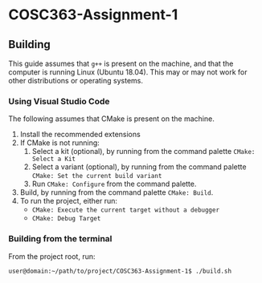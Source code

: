 # COSC363-Assignment-1

## Building

This guide assumes that `g++` is present on the machine, and that the computer is running Linux (Ubuntu 18.04). This may or may not work for other distributions or operating systems.

### Using Visual Studio Code

The following assumes that CMake is present on the machine.

1. Install the recommended extensions
2. If CMake is not running:
   1. Select a kit (optional), by running from the command palette `CMake: Select a Kit`
   2. Select a variant (optional), by running from the command palette `CMake: Set the current build variant`
   3. Run `CMake: Configure` from the command palette.
3. Build, by running from the command palette `CMake: Build`.
4. To run the project, either run:
   - `CMake: Execute the current target without a debugger`
   - `CMake: Debug Target`
  
### Building from the terminal

From the project root, run:

``` console
user@domain:~/path/to/project/COSC363-Assignment-1$ ./build.sh
```